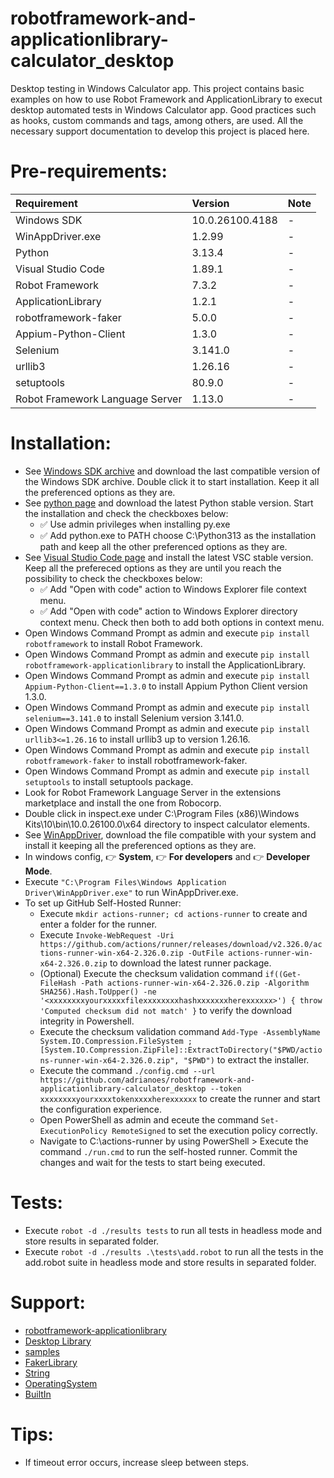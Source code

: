 # robotframework-and-applicationlibrary-calculator_desktop

Desktop testing in Windows Calculator app. This project contains basic examples on how to use Robot Framework and ApplicationLibrary to execut desktop automated tests in Windows Calculator app. Good practices such as hooks, custom commands and tags, among others, are used. All the necessary support documentation to develop this project is placed here.

# Pre-requirements:

| Requirement                     | Version         | Note                                                            |
| :------------------------------ |:----------------| :-------------------------------------------------------------- |
| Windows SDK                     | 10.0.26100.4188 | -                                                               |
| WinAppDriver.exe                | 1.2.99          | -                                                               |
| Python                          | 3.13.4          | -                                                               |
| Visual Studio Code              | 1.89.1          | -                                                               |
| Robot Framework                 | 7.3.2           | -                                                               | 
| ApplicationLibrary              | 1.2.1           | -                                                               | 
| robotframework-faker            | 5.0.0           | -                                                               |
| Appium-Python-Client            | 1.3.0           | -                                                               |
| Selenium                        | 3.141.0         | -                                                               |
| urllib3                         | 1.26.16         | -                                                               |
| setuptools                      | 80.9.0          | -                                                               |  
| Robot Framework Language Server | 1.13.0          | -                                                               |

# Installation:

- See [Windows SDK archive](https://developer.microsoft.com/en-us/windows/downloads/sdk-archive/) and download the last compatible version of the Windows SDK archive. Double click it to start installation. Keep it all the preferenced options as they are. 
- See [python page](https://www.python.org/downloads/) and download the latest Python stable version. Start the installation and check the checkboxes below: 
  - :white_check_mark: Use admin privileges when installing py.exe 
  - :white_check_mark: Add python.exe to PATH
choose C:\Python313 as the installation path and keep all the other preferenced options as they are.
- See [Visual Studio Code page](https://code.visualstudio.com/) and install the latest VSC stable version. Keep all the prefereced options as they are until you reach the possibility to check the checkboxes below: 
  - :white_check_mark: Add "Open with code" action to Windows Explorer file context menu. 
  - :white_check_mark: Add "Open with code" action to Windows Explorer directory context menu.
Check then both to add both options in context menu.
- Open Windows Command Prompt as admin and execute ```pip install robotframework``` to install Robot Framework.
- Open Windows Command Prompt as admin and execute ```pip install robotframework-applicationlibrary``` to install the ApplicationLibrary.
- Open Windows Command Prompt as admin and execute ```pip install Appium-Python-Client==1.3.0``` to install Appium Python Client version 1.3.0.
- Open Windows Command Prompt as admin and execute ```pip install selenium==3.141.0``` to install Selenium version 3.141.0.
- Open Windows Command Prompt as admin and execute ```pip install urllib3<=1.26.16``` to install urllib3 up to version 1.26.16.
- Open Windows Command Prompt as admin and execute ```pip install robotframework-faker``` to install robotframework-faker.
- Open Windows Command Prompt as admin and execute ```pip install setuptools``` to install setuptools package.
- Look for Robot Framework Language Server in the extensions marketplace and install the one from Robocorp.
- Double click in inspect.exe under C:\Program Files (x86)\Windows Kits\10\bin\10.0.26100.0\x64 directory to inspect calculator elements.
- See [WinAppDriver](https://github.com/microsoft/WinAppDriver/releases/tag/v1.2.99), download the file compatible with your system and install it keeping all the preferenced options as they are. 
- In windows config, :point_right: **System**, :point_right: **For developers** and :point_right: **Developer Mode**.
- Execute ```"C:\Program Files\Windows Application Driver\WinAppDriver.exe"``` to run WinAppDriver.exe.
- To set up GitHub Self-Hosted Runner:
  - Execute ```mkdir actions-runner; cd actions-runner``` to create and enter a folder for the runner.
  - Execute ```Invoke-WebRequest -Uri https://github.com/actions/runner/releases/download/v2.326.0/actions-runner-win-x64-2.326.0.zip -OutFile actions-runner-win-x64-2.326.0.zip``` to download the latest runner package.
  - (Optional) Execute the checksum validation command ```if((Get-FileHash -Path actions-runner-win-x64-2.326.0.zip -Algorithm SHA256).Hash.ToUpper() -ne '<xxxxxxxxyourxxxxxfilexxxxxxxxhashxxxxxxxherexxxxxx>') { throw 'Computed checksum did not match' }``` to verify the download integrity in Powershell.
  - Execute the checksum validation command ```Add-Type -AssemblyName System.IO.Compression.FileSystem ; [System.IO.Compression.ZipFile]::ExtractToDirectory("$PWD/actions-runner-win-x64-2.326.0.zip", "$PWD")``` to extract the installer.
  - Execute the command ```./config.cmd --url https://github.com/adrianoes/robotframework-and-applicationlibrary-calculator_desktop --token xxxxxxxxyourxxxxtokenxxxxherexxxxxx``` to create the runner and start the configuration experience.
  - Open PowerShell as admin and eceute the command ```Set-ExecutionPolicy RemoteSigned``` to set the execution policy correctly.
  - Navigate to C:\actions-runner by using PowerShell > Execute the command ```./run.cmd``` to run the self-hosted runner. Commit the changes and wait for the tests to start being executed.

# Tests:

- Execute ```robot -d ./results tests``` to run all tests in headless mode and store results in separated folder.
- Execute ```robot -d ./results .\tests\add.robot``` to run all the tests in the add.robot suite in headless mode and store results in separated folder.

# Support:

- [robotframework-applicationlibrary](https://pypi.org/project/robotframework-applicationlibrary/)
- [Desktop Library](https://accruent.github.io/robotframework-applicationlibrary/DesktopLibraryDocumentation.html)
- [samples](https://github.com/Accruent/robotframework-applicationlibrary/tree/master/samples)
- [FakerLibrary](https://marketsquare.github.io/robotframework-faker/)
- [String](https://robotframework.org/robotframework/latest/libraries/String.html#Remove%20String)
- [OperatingSystem](https://robotframework.org/robotframework/latest/libraries/OperatingSystem.html)
- [BuiltIn](https://robotframework.org/robotframework/latest/libraries/BuiltIn.html)

# Tips:

- If timeout error occurs, increase sleep between steps.  
